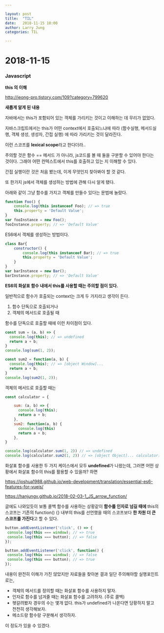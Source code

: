 ```yaml
---

layout: post
title:  "TIL"
date:   2018-11-15 18:00
author: Larry Jung
categories: TIL

---
```


# 2018-11-15  

### Javascript    

**this 의 이해**   

http://jeong-pro.tistory.com/109?category=799620  

**새롭게 알게 된 내용**   

자바에서는 this가 포함되어 있는 객체를 가리키는 것이고 이해하는 데 무리가 없었다.  

자바스크립트에서는 this가 어떤 context에서 호출되느냐에 따라 (함수실행, 메서드실행, 객체 생성, 생성자, 간접 실행) 에 따라 가리키는 것이 달라진다.   

이런 스코프를 **lexical scope**라고 한다더라..  

주의할 것은 함수 == 메서드 가 아니라, js코드를 볼 때 둘을 구분할 수 있어야 한다는 것이다. 그래야 어떤 컨텍스트에서 this를 호출하고 있는 지 이해할 수 있다.  

간접 실행이란 것은 처음 봤는데, 이게 무엇인지 찾아봐야 할 것 같다.  

또 한가지 js에서 객체를 생성하는 방법에 관해 다시 알게 됐다.  

아래와 같이 그냥 함수를 가지고 객체를 만들수 있다는 문법에 놀랐다.  

```javascript
function Foo() {
    console.log(this instanceof Foo); // => true
    this.property = 'Default Value';
}
var fooInstance = new Foo();
fooInstance.property; // => 'Default Value'
```

ES6에서 객체를 생성하는 방법이다.   

```javascript
class Bar{
    constructor() {
        console.log(this instanceof Bar); // => true
        this.property = 'Default Value';
    }
}
var barInstance = new Bar();
barInstance.property; // => 'Default Value'
```



**ES6의 화살표 함수 내에서 this를 사용할 때는 주의할 점이 있다.**   

일반적으로 함수가 호출되는 context는 크게 두 가지라고 생각이 든다.    

1. 함수 단독으로 호출되거나  
2. 객체의 메서드로 호출될 때  

함수를 단독으로 호출할 때에 이런 차이점이 있다.   

```javascript
const sum = (a, b) => {
  console.log(this); // => undefined
  return a + b;
}
console.log(sum(1, 2));

const sum2 = function(a, b) {
  console.log(this); // => [object Window]...
  return a + b;
}
console.log(sum2(1, 2));
```



객체의 메서드로 호출할 때는  

```javascript
const calculator = {

    sum: (a, b) => {
      console.log(this);
      return a + b;
    }, 
    sum2: function(a, b) {
      console.log(this)
      return a + b;
    },
}

console.log(calculator.sum(1, 2)) // => undefined
console.log(calculator.sum2(1, 2)) // => [object Object]... calculator를 말합니다.  

```



화살표 함수를 사용한 두 가지 케이스에서 모두 **undefined**가 나왔는데, 그러면 어떤 상황에서 화살표 함수의 this를 활용할 수 있을까? 하면  

https://joshua1988.github.io/web-development/translation/essential-es6-features-for-vuejs/   

https://hanjungv.github.io/2018-02-03-1_JS_arrow_function/    

글에도 나와있듯이 보통 콜백 함수를 사용하는 상황같이 **함수를 인자로 넘길 때에** this의 스코프는 기존의 function() {} 내부의 this를 선언했을 때의 스코프보다 **한 차원 더 큰 스코프를 가진다**고 할 수 있다.   

 ```javascript
button.addEventListener('click', () => {
  console.log(this === window); // => true
  console.log(this === button); // => false
});

button.addEventListener('click', function() {
  console.log(this === window); // => false
  console.log(this === button); // => true
});
 ```



내용이 완전히 이해가 가진 않았지만 자료들을 찾아본 결과 일단 주의해야할 실행포인트로는,   

- 객체의 메서드를 정의할 때는 화살표 함수를 사용하지 말자.   
- 인자로 함수를 넘겨줄 때는 화살표 함수를 고려하자. (주로 콜백)   
- 헷갈려봤자 경우의 수는 몇개 없다. this가 undefined가 나온다면 당황하지 말고 천천히 생각해보자.   
- 메소드랑 함수랑 구분해서 생각하자.   

이 정도가 있을 수 있겠다.   